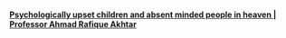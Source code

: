 #### [Psychologically upset children and absent minded people in heaven | Professor Ahmad Rafique Akhtar](https://www.youtube.com/watch?v=2NlZWe22InE)
